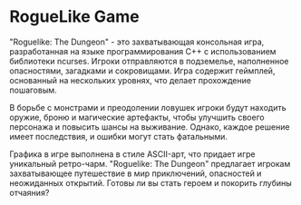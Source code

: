 # RogueLike Game

"Roguelike: The Dungeon" - это захватывающая консольная игра, разработанная на языке программирования C++ с использованием библиотеки ncurses. Игроки отправляются в подземелье, наполненное опасностями, загадками и сокровищами. Игра содержит геймплей, основанный на нескольких уровнях, что делает прохождение пошаговым.

В борьбе с монстрами и преодолении ловушек игроки будут находить оружие, броню и магические артефакты, чтобы улучшить своего персонажа и повысить шансы на выживание. Однако, каждое решение имеет последствия, и ошибки могут стать фатальными. 

Графика в игре выполнена в стиле ASCII-арт, что придает игре уникальный ретро-чарм. "Roguelike: The Dungeon" предлагает игрокам захватывающее путешествие в мир приключений, опасностей и неожиданных открытий. Готовы ли вы стать героем и покорить глубины отчаяния?
